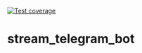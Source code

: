 [![Test coverage](https://github.com/Maksonik/stream_telegram_bot/actions/workflows/main.yml/badge.svg)](https://github.com/Maksonik/stream_telegram_bot/actions/workflows/main.yml)
# stream_telegram_bot
